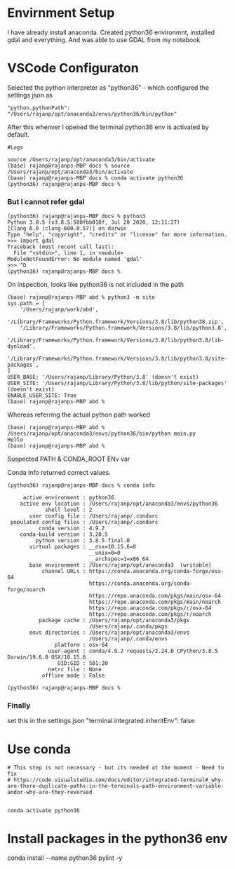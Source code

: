 # Envirnment Setup

I have already install anaconda. Created python36 environmnt, installed gdal and everything. And was able to use GDAL from my notebook

# VSCode Configuraton

Selected the python interpreter as "python36" - which configured the settings json as

```
"python.pythonPath": "/Users/rajanp/opt/anaconda3/envs/python36/bin/python"
```

After this whenver I opened the terminal python36 env is activated by default.

```
#Logs

source /Users/rajanp/opt/anaconda3/bin/activate
(base) rajanp@rajanps-MBP docs % source /Users/rajanp/opt/anaconda3/bin/activate
(base) rajanp@rajanps-MBP docs % conda activate python36
(python36) rajanp@rajanps-MBP docs % 
```

### But I cannot refer gdal

```
(python36) rajanp@rajanps-MBP docs % python3
Python 3.8.5 (v3.8.5:580fbb018f, Jul 20 2020, 12:11:27) 
[Clang 6.0 (clang-600.0.57)] on darwin
Type "help", "copyright", "credits" or "license" for more information.
>>> import gdal
Traceback (most recent call last):
  File "<stdin>", line 1, in <module>
ModuleNotFoundError: No module named 'gdal'
>>> ^D
(python36) rajanp@rajanps-MBP docs % 
```

On inspection, looks like python36 is not included in the path

```
(base) rajanp@rajanps-MBP abd % python3 -m site
sys.path = [
    '/Users/rajanp/work/abd',
    '/Library/Frameworks/Python.framework/Versions/3.8/lib/python38.zip',
    '/Library/Frameworks/Python.framework/Versions/3.8/lib/python3.8',
    '/Library/Frameworks/Python.framework/Versions/3.8/lib/python3.8/lib-dynload',
    '/Library/Frameworks/Python.framework/Versions/3.8/lib/python3.8/site-packages',
]
USER_BASE: '/Users/rajanp/Library/Python/3.8' (doesn't exist)
USER_SITE: '/Users/rajanp/Library/Python/3.8/lib/python/site-packages' (doesn't exist)
ENABLE_USER_SITE: True
(base) rajanp@rajanps-MBP abd % 
```

Whereas referring the actual python path worked

```
(base) rajanp@rajanps-MBP abd % /Users/rajanp/opt/anaconda3/envs/python36/bin/python main.py
Hello
(base) rajanp@rajanps-MBP abd %
```

Suspected PATH & CONDA_ROOT ENv var

Conda Info returned correct values.

```
(python36) rajanp@rajanps-MBP docs % conda info

     active environment : python36
    active env location : /Users/rajanp/opt/anaconda3/envs/python36
            shell level : 2
       user config file : /Users/rajanp/.condarc
 populated config files : /Users/rajanp/.condarc
          conda version : 4.9.2
    conda-build version : 3.20.5
         python version : 3.8.5.final.0
       virtual packages : __osx=10.15.6=0
                          __unix=0=0
                          __archspec=1=x86_64
       base environment : /Users/rajanp/opt/anaconda3  (writable)
           channel URLs : https://conda.anaconda.org/conda-forge/osx-64
                          https://conda.anaconda.org/conda-forge/noarch
                          https://repo.anaconda.com/pkgs/main/osx-64
                          https://repo.anaconda.com/pkgs/main/noarch
                          https://repo.anaconda.com/pkgs/r/osx-64
                          https://repo.anaconda.com/pkgs/r/noarch
          package cache : /Users/rajanp/opt/anaconda3/pkgs
                          /Users/rajanp/.conda/pkgs
       envs directories : /Users/rajanp/opt/anaconda3/envs
                          /Users/rajanp/.conda/envs
               platform : osx-64
             user-agent : conda/4.9.2 requests/2.24.0 CPython/3.8.5 Darwin/19.6.0 OSX/10.15.6
                UID:GID : 501:20
             netrc file : None
           offline mode : False

(python36) rajanp@rajanps-MBP docs % 
```
### Finally
set this in the settings json
"terminal.integrated.inheritEnv": false

# Use conda
```
# This step is not necessary - but its needed at the moment - Need to fix
# https://code.visualstudio.com/docs/editor/integrated-terminal#_why-are-there-duplicate-paths-in-the-terminals-path-environment-variable-andor-why-are-they-reversed


conda activate python36
```

# Install packages in the python36 env
conda install --name python36 pylint -y